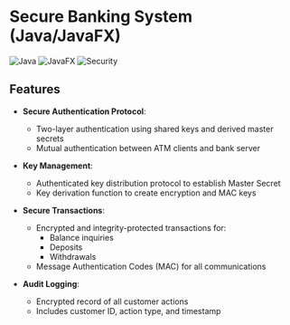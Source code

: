 # Secure Banking System (Java/JavaFX)

![Java](https://img.shields.io/badge/Java-17%2B-blue)
![JavaFX](https://img.shields.io/badge/JavaFX-19%2B-orange)
![Security](https://img.shields.io/badge/Security-Protocols-green)

## Features
- **Secure Authentication Protocol**:
  - Two-layer authentication using shared keys and derived master secrets
  - Mutual authentication between ATM clients and bank server

- **Key Management**:
  - Authenticated key distribution protocol to establish Master Secret
  - Key derivation function to create encryption and MAC keys

- **Secure Transactions**:
  - Encrypted and integrity-protected transactions for:
    - Balance inquiries
    - Deposits
    - Withdrawals
  - Message Authentication Codes (MAC) for all communications

- **Audit Logging**:
  - Encrypted record of all customer actions
  - Includes customer ID, action type, and timestamp
